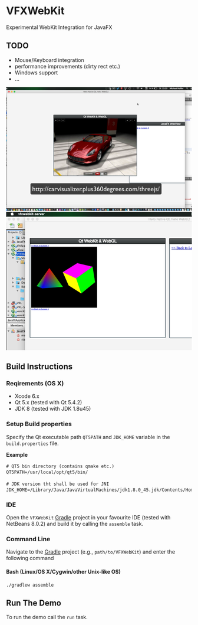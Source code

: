 # VFXWebKit
Experimental WebKit Integration for JavaFX

## TODO
- Mouse/Keyboard integration
- performance improvements (dirty rect etc.)
- Windows support
- ...

![](/resources/img/screenshot-02.png)
![](/resources/img/screenshot-01.png)

## Build Instructions

### Reqirements (OS X)
- Xcode 6.x
- Qt 5.x (tested with Qt 5.4.2)
- JDK 8 (tested with JDK 1.8u45)

### Setup Build properties

Specify the Qt executable path `QT5PATH` and `JDK_HOME` variable in the `build.properties` file.

**Example**

    # QT5 bin directory (contains qmake etc.)
    QT5PATH=/usr/local/opt/qt5/bin/
    
    # JDK version tht shall be used for JNI
    JDK_HOME=/Library/Java/JavaVirtualMachines/jdk1.8.0_45.jdk/Contents/Home/

### IDE

Open the `VFXWebKit` [Gradle](http://www.gradle.org/) project in your favourite IDE (tested with NetBeans 8.0.2) and build it
by calling the `assemble` task.

### Command Line

Navigate to the [Gradle](http://www.gradle.org/) project (e.g., `path/to/VFXWebKit`) and enter the following command

#### Bash (Linux/OS X/Cygwin/other Unix-like OS)

    ./gradlew assemble
    
## Run The Demo

To run the demo call the `run` task.
